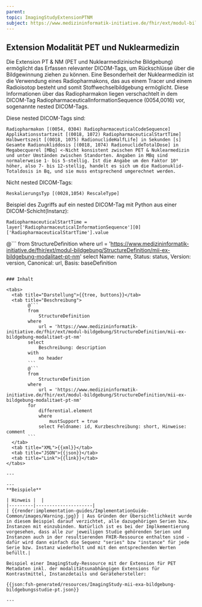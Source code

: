 ```yaml
---
parent:
topic: ImagingStudyExtensionPTNM
subject: https://www.medizininformatik-initiative.de/fhir/ext/modul-bildgebung/StructureDefinition/mii-ex-bildgebung-modalitaet-pt-nm
---
```


## Extension Modalität PET und Nuklearmedizin

Die Extension PT & NM (PET und Nuklearmedizinische Bildgebung) ermöglicht das Erfassen relevanter DICOM-Tags, um Rückschlüsse über die Bildgewinnung ziehen zu können.
Eine Besonderheit der Nuklearmedizin ist die Verwendung eines Radiopharmakons, das aus einem Tracer und einem Radioisotop besteht und somit Stoffwechselbildgebung ermöglicht.
Diese Informationen über das Radiopharmakon liegen verschachtelt in dem DICOM-Tag RadiopharmaceuticalInformationSequence (0054,0016) vor, sogenannte nested DICOM-Tags.

Diese nested DICOM-Tags sind:
    
    Radiopharmakon [(0054, 0304) RadiopharmaceuticalCodeSequence]
    Applikationsstartzeit [(0018, 1072) RadiopharmaceuticalStartTime]
    Halbwertszeit [(0018, 1075) RadionuclideHalfLife] in Sekunden [s]
    Gesamte Radionukliddosis [(0018, 1074) RadionuclideTotalDose] in Megabecquerel [MBq] <-Nicht konsistent zwischen PET & Nuklearmedizin und unter Umständen zwischen Standorten. Angaben in MBq sind normalerweise 1- bis 5-stellig. Ist die Angabe um den Faktor 10⁶ höher, also 7- bis 12-stellig, handelt es sich um die Radionuklid-Totaldosis in Bq, und sie muss entsprechend umgerechnet werden.

Nicht nested DICOM-Tags:
    
    ReskalierungsTyp [(0028,1054) RescaleType]

Beispiel des Zugriffs auf ein nested DICOM-Tag mit Python aus einer DICOM-Schicht(Instanz):
    
    RadiopharmaceuticalStartTime = layer['RadiopharmaceuticalInformationSequence'][0]['RadiopharmaceuticalStartTime'].value

@```
from
    StructureDefinition
where
    url = 'https://www.medizininformatik-initiative.de/fhir/ext/modul-bildgebung/StructureDefinition/mii-ex-bildgebung-modalitaet-pt-nm'
select
    Name: name, Status: status, Version: version, Canonical: url, Basis: baseDefinition
```

### Inhalt

<tabs>
  <tab title="Darstellung">{{tree, buttons}}</tab>
  <tab title="Beschreibung">
        @```
        from
	        StructureDefinition
        where
	        url = 'https://www.medizininformatik-initiative.de/fhir/ext/modul-bildgebung/StructureDefinition/mii-ex-bildgebung-modalitaet-pt-nm'
        select
	        Beschreibung: description
        with
            no header
        ```
        @```
        from
            StructureDefinition
        where
            url = 'https://www.medizininformatik-initiative.de/fhir/ext/modul-bildgebung/StructureDefinition/mii-ex-bildgebung-modalitaet-pt-nm'
        for
            differential.element
            where
                mustSupport = true
            select Feldname: id, Kurzbeschreibung: short, Hinweise: comment
        ```
  </tab>
  <tab title="XML">{{xml}}</tab>
  <tab title="JSON">{{json}}</tab>
  <tab title="Link">{{link}}</tab>
</tabs>

---

--- 
**Beispiele**

| Hinweis |  |
|---------|---------------------|
| {{render:implementation-guides/ImplementationGuide-Common/images/Warning.jpg}} | Aus Gründen der Übersichtlichkeit wurde in diesem Beispiel darauf verzichtet, alle dazugehörigen Serien bzw. Instanzen mit einzubinden. Natürlich ist es bei der Implkementierung vorgesehen, dass alle zur jeweiligen Studie gehörenden Serien und Instanzen auch in der resultierenden FHIR-Ressource enthalten sind - dafür wird dann einfach die Sequenz "series" bzw "instance" für jede Serie bzw. Instanz wiederholt und mit den entsprechenden Werten befüllt.|

Beispiel einer ImagingStudy-Ressource mit der Extension für PET Metadaten inkl. der modalitätsunabhängigen Extensions für Kontrastmittel, Instanzdetails und Gerätehersteller:

{{json:fsh-generated/resources/ImagingStudy-mii-exa-bildgebung-bildgebungsstudie-pt.json}}

---
